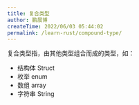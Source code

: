 ```yaml
---
title: 复合类型
author: 鹏展博
createTime: 2022/06/03 05:44:02
permalink: /learn-rust/compound-type/
---
```


复合类型指，由其他类型组合而成的类型，如：

- 结构体 Struct
- 枚举 enum
- 数组 array
- 字符串 String
